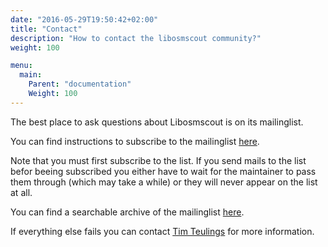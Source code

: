 ```yaml
---
date: "2016-05-29T19:50:42+02:00"
title: "Contact"
description: "How to contact the libosmscout community?"
weight: 100

menu:
  main:
    Parent: "documentation"
    Weight: 100
---
```


The best place to ask questions about Libosmscout is on its mailinglist.

You can find instructions to subscribe to the mailinglist
[here](https://lists.sourceforge.net/lists/listinfo/libosmscout-development). 

Note that you must first subscribe to the list. If you send mails to the
list befor beeing subscribed you either have to wait for the maintainer to pass
them through (which may take a while) or they will never appear on the list at
all.

You can find a searchable archive of the mailinglist
[here](https://sourceforge.net/p/libosmscout/mailman/libosmscout-development/).

If everything else fails you can contact [Tim Teulings](mailto:tteuling@users.sf.net)
for more information.



